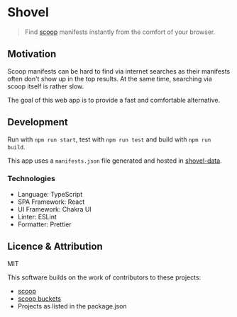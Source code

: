 # Shovel

 > Find [scoop](https://scoop.sh) manifests instantly from the comfort of your browser.

## Motivation

Scoop manifests can be hard to find via internet searches as their manifests often don't show up in the top results. At the same time, searching via scoop itself is rather slow.

The goal of this web app is to provide a fast and comfortable alternative.

## Development

Run with `npm run start`, test with `npm run test` and build with `npm run build`.

This app uses a `manifests.json` file generated and hosted in [shovel-data](https://github.com/mertd/shovel-data).

### Technologies

- Language: TypeScript
- SPA Framework: React
- UI Framework: Chakra UI
- Linter: ESLint
- Formatter: Prettier

## Licence & Attribution

MIT

This software builds on the work of contributors to these projects:
* [scoop](https://github.com/lukesampson/scoop)
* [scoop buckets](https://github.com/lukesampson/scoop/blob/master/buckets.json)
* Projects as listed in the package.json 
